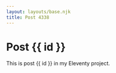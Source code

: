```yaml
---
layout: layouts/base.njk
title: Post 4338
---
```


# Post {{ id }}

This is post {{ id }} in my Eleventy project.
